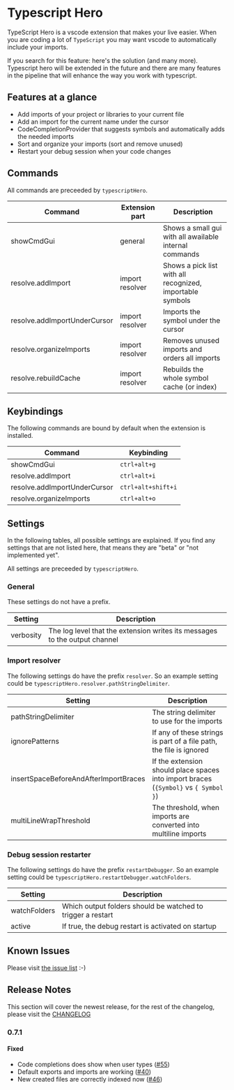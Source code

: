 # Typescript Hero

TypeScript Hero is a vscode extension that makes your live easier.
When you are coding a lot of `TypeScript` you may want vscode to automatically
include your imports.

If you search for this feature: here's the solution (and many more). Typescript hero will be extended
in the future and there are many features in the pipeline that will enhance the way you
work with typescript.

## Features at a glance

- Add imports of your project or libraries to your current file
- Add an import for the current name under the cursor
- CodeCompletionProvider that suggests symbols and automatically adds the needed imports
- Sort and organize your imports (sort and remove unused)
- Restart your debug session when your code changes

## Commands

All commands are preceeded by `typescriptHero`.

| Command                      | Extension part  | Description                                               |
| ---------------------------- | --------------- | --------------------------------------------------------- |
| showCmdGui                   | general         | Shows a small gui with all awailable internal commands    |
| resolve.addImport            | import resolver | Shows a pick list with all recognized, importable symbols |
| resolve.addImportUnderCursor | import resolver | Imports the symbol under the cursor                       |
| resolve.organizeImports      | import resolver | Removes unused imports and orders all imports             |
| resolve.rebuildCache         | import resolver | Rebuilds the whole symbol cache (or index)                |

## Keybindings

The following commands are bound by default when the extension is installed.

| Command                      | Keybinding         |
| ---------------------------- | ------------------ |
| showCmdGui                   | `ctrl+alt+g`       |
| resolve.addImport            | `ctrl+alt+i`       |
| resolve.addImportUnderCursor | `ctrl+alt+shift+i` |
| resolve.organizeImports      | `ctrl+alt+o`       |

## Settings

In the following tables, all possible settings are explained. If you find any
settings that are not listed here, that means they are "beta" or "not implemented yet".

All settings are preceeded by `typescriptHero`.

### General

These settings do not have a prefix.

| Setting   | Description                                                                |
| --------- | -------------------------------------------------------------------------- |
| verbosity | The log level that the extension writes its messages to the output channel |

### Import resolver

The following settings do have the prefix `resolver`. So an example setting could be
`typescriptHero.resolver.pathStringDelimiter`.

| Setting                               | Description                                                                          |
| ------------------------------------- | ------------------------------------------------------------------------------------ |
| pathStringDelimiter                   | The string delimiter to use for the imports                                          |
| ignorePatterns                        | If any of these strings is part of a file path, the file is ignored                  |
| insertSpaceBeforeAndAfterImportBraces | If the extension should place spaces into import braces (`{Symbol}` vs `{ Symbol }`) |
| multiLineWrapThreshold                | The threshold, when imports are converted into multiline imports                     |

### Debug session restarter

The following settings do have the prefix `restartDebugger`. So an example setting could be
`typescriptHero.restartDebugger.watchFolders`.

| Setting      | Description                                                 |
| ------------ | ----------------------------------------------------------- |
| watchFolders | Which output folders should be watched to trigger a restart |
| active       | If true, the debug restart is activated on startup          |

## Known Issues

Please visit [the issue list](https://github.com/buehler/typescript-hero/issues) :-)

## Release Notes

This section will cover the newest release, for the rest of the changelog,
please visit the [CHANGELOG](https://github.com/buehler/typescript-hero/blob/master/CHANGELOG.md)

### 0.7.1
#### Fixed
- Code completions does show when user types ([#55](https://github.com/buehler/typescript-hero/issues/55))
- Default exports and imports are working ([#40](https://github.com/buehler/typescript-hero/issues/40))
- New created files are correctly indexed now ([#46](https://github.com/buehler/typescript-hero/issues/46))